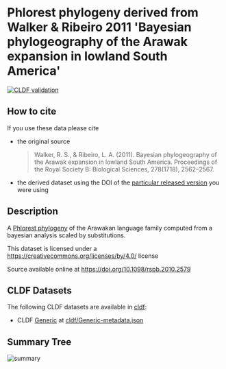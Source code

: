 # Phlorest phylogeny derived from Walker & Ribeiro 2011 'Bayesian phylogeography of the Arawak expansion in lowland South America'

[![CLDF validation](https://github.com/phlorest/walker_and_ribeiro2011/workflows/CLDF-validation/badge.svg)](https://github.com/phlorest/walker_and_ribeiro2011/actions?query=workflow%3ACLDF-validation)

## How to cite

If you use these data please cite
- the original source
  > Walker, R. S., & Ribeiro, L. A. (2011). Bayesian phylogeography of the Arawak expansion in lowland South America. Proceedings of the Royal Society B: Biological Sciences, 278(1718), 2562–2567.
- the derived dataset using the DOI of the [particular released version](../../releases/) you were using

## Description

A [Phlorest phylogeny](https://github.com/phlorest) of the Arawakan language family computed from a bayesian analysis scaled by substitutions.


This dataset is licensed under a https://creativecommons.org/licenses/by/4.0/ license

Source available online at https://doi.org/10.1098/rspb.2010.2579


## CLDF Datasets

The following CLDF datasets are available in [cldf](cldf):

- CLDF [Generic](https://github.com/cldf/cldf/tree/master/modules/Generic) at [cldf/Generic-metadata.json](cldf/Generic-metadata.json)

## Summary Tree

![summary](https://raw.githubusercontent.com/phlorest/walker_and_ribeiro2011/main/summary_tree.svg)